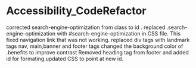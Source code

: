# Accessibility_CodeRefactor
corrected search-engine-optimization from class to id . replaced .search-engine-optimization with #search-engine-optimization in CSS file. This fixed navigation link that was not working.
replaced div tags with landmark tags nav, main,banner and footer tags 
changed the background color of .benefits to improve contrast
Removed heading tag from footer and added id for formating.updated CSS to point at new id.
